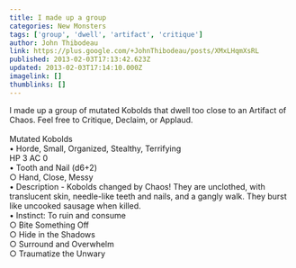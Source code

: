```yaml
---
title: I made up a group
categories: New Monsters
tags: ['group', 'dwell', 'artifact', 'critique']
author: John Thibodeau
link: https://plus.google.com/+JohnThibodeau/posts/XMxLHqmXsRL
published: 2013-02-03T17:13:42.623Z
updated: 2013-02-03T17:14:10.000Z
imagelink: []
thumblinks: []
---
```


I made up a group of mutated Kobolds that dwell too close to an Artifact of Chaos. Feel free to Critique, Declaim, or Applaud.<br /><br />Mutated Kobolds<br />• Horde, Small, Organized, Stealthy, Terrifying<br />HP	3	AC	0<br />• Tooth and Nail (d6+2)<br />	○ Hand, Close, Messy<br />• Description - Kobolds changed by Chaos! They are unclothed, with translucent skin, needle-like teeth and nails, and a gangly walk. They burst like uncooked sausage when killed. <br />• Instinct: To ruin and consume<br />	○ Bite Something Off<br />	○ Hide in the Shadows<br />	○ Surround and Overwhelm<br />	○ Traumatize the Unwary